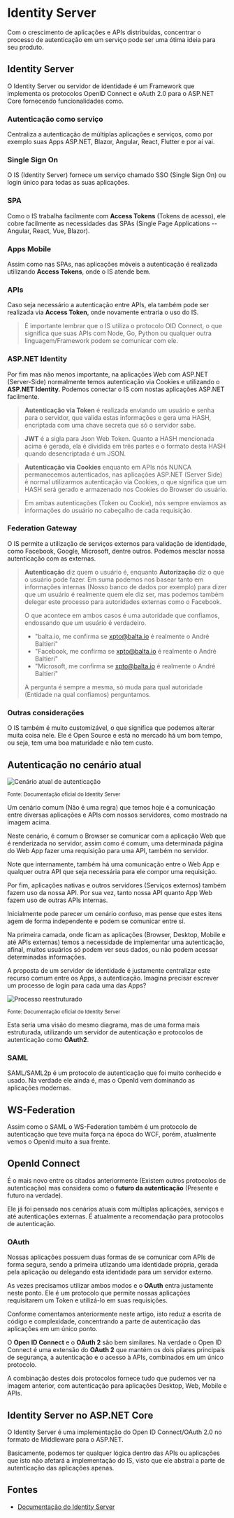 # Identity Server

Com o crescimento de aplicações e APIs distribuídas, concentrar o processo de autenticação em um serviço pode ser uma ótima ideia para seu produto.

## Identity Server

O Identity Server ou servidor de identidade é um Framework que implementa os protocolos OpenID Connect e oAuth 2.0 para o ASP.NET Core fornecendo funcionalidades como.

### Autenticação como serviço
Centraliza a autenticação de múltiplas aplicações e serviços, como por exemplo suas Apps ASP.NET, Blazor, Angular, React, Flutter e por aí vai.

### Single Sign On
O IS (Identity Server) fornece um serviço chamado SSO (Single Sign On) ou login único para todas as suas aplicações.

### SPA
Como o IS trabalha facilmente com **Access Tokens** (Tokens de acesso), ele cobre facilmente as necessidades das SPAs (Single Page Applications -- Angular, React, Vue, Blazor).

### Apps Mobile
Assim como nas SPAs, nas aplicações móveis a autenticação é realizada utilizando **Access Tokens**, onde o IS atende bem.

### APIs
Caso seja necessário a autenticação entre APIs, ela também pode ser realizada via **Access Token**, onde novamente entraria o uso do IS.

> É importante lembrar que o IS utiliza o protocolo OID Connect, o que significa que suas APIs com Node, Go, Python ou qualquer outra linguagem/Framework podem se comunicar com ele.

### ASP.NET Identity
Por fim mas não menos importante, na aplicações Web com ASP.NET (Server-Side) normalmente temos autenticação via Cookies e utilizando o **ASP.NET Identity**. Podemos conectar o IS com nostas aplicações ASP.NET facilmente.

> **Autenticação via Token** é realizada enviando um usuário e senha para o servidor, que valida estas informações e gera uma HASH, encriptada com uma chave secreta que só o servidor sabe.

> **JWT** é a sigla para Json Web Token. Quanto a HASH mencionada acima é gerada, ela é dividida em três partes e o formato desta HASH quando desencriptada é um JSON.

> **Autenticação via Cookies** enquanto em APIs nós NUNCA permanecemos autenticados, nas aplicações ASP.NET (Server Side) é normal utilizarmos autenticação via Cookies, o que significa que um HASH será gerado e armazenado nos Cookies do Browser do usuário.

> Em ambas autenticações (Token ou Cookie), nós sempre enviamos as informações do usuário no cabeçalho de cada requisição.

### Federation Gateway
O IS permite a utilização de serviços externos para validação de identidade, como Facebook, Google, Microsoft, dentre outros. Podemos mesclar nossa autenticação com as externas.

> **Autenticação** diz quem o usuário é, enquanto **Autorização** diz o que o usuário pode fazer. Em suma podemos nos basear tanto em informações internas (Nosso banco de dados por exemplo) para dizer que um usuário é realmente quem ele diz ser, mas podemos também delegar este processo para autoridades externas como o Facebook.
>
> O que acontece em ambos casos é uma autoridade que confiamos, endossando que um usuário é verdadeiro.
> * "balta.io, me confirma se xpto@balta.io é realmente o André Baltieri"
> * "Facebook, me confirma se xpto@balta.io é realmente o André Baltieri"
> * "Microsoft, me confirma se xpto@balta.io é realmente o André Baltieri"
>
> A pergunta é sempre a mesma, só muda para qual autoridade (Entidade na qual confiamos) perguntamos.

### Outras considerações
O IS também é muito customizável, o que significa que podemos alterar muita coisa nele. Ele é Open Source e está no mercado há um bom tempo, ou seja, tem uma boa maturidade e não tem custo.


## Autenticação no cenário atual

![Cenário atual de autenticação](https://identityserver4.readthedocs.io/en/latest/_images/appArch.png)

<small>Fonte: Documentação oficial do Identity Server</small>

Um cenário comum (Não é uma regra) que temos hoje é a comunicação entre diversas aplicações e APIs com nossos servidores, como mostrado na imagem acima.

Neste cenário, é comum o Browser se comunicar com a aplicação Web que é renderizada no servidor, assim como é comum, uma determinada página do Web App fazer uma requisição para uma API, também no servidor.

Note que internamente, também há uma comunicação entre o Web App e qualquer outra API que seja necessária para ele compor uma requisição.

Por fim, aplicações nativas e outros servidores (Serviços externos) também fazem uso da nossa API. Por sua vez, tanto nossa API quanto App Web fazem uso de outras APIs internas.

Inicialmente pode parecer um cenário confuso, mas pense que estes itens agem de forma independente e podem se comunicar entre si.

Na primeira camada, onde ficam as aplicações (Browser, Desktop, Mobile e até APIs externas) temos a necessidade de implementar uma autenticação, afinal, muitos usuários só podem ver seus dados, ou não podem acessar determinadas informações.

A proposta de um servidor de identidade é justamente centralizar este recurso comum entre os Apps, a autenticação. Imagina precisar escrever um processo de login para cada uma das Apps?

![Processo reestruturado](https://identityserver4.readthedocs.io/en/latest/_images/protocols.png)

<small>Fonte: Documentação oficial do Identity Server</small>

Esta seria uma visão do mesmo diagrama, mas de uma forma mais estruturada, utilizando um servidor de autenticação e protocolos de autenticação como **OAuth2**.

### SAML
SAML/SAML2p é um protocolo de autenticação que foi muito conhecido e usado. Na verdade ele ainda é, mas o OpenId vem dominando as aplicações modernas.

## WS-Federation
Assim como o SAML o WS-Federation também é um protocolo de autenticação que teve muita força na época do WCF, porém, atualmente vemos o OpenId muito a sua frente.

## OpenId Connect
É o mais novo entre os citados anteriormente (Existem outros protocolos de autenticação) mas considera como o **futuro da autenticação** (Presente e futuro na verdade).

Ele já foi pensado nos cenários atuais com múltiplas aplicações, serviços e até autenticações externas. É atualmente a recomendação para protocolos de autenticação.

### OAuth
Nossas aplicações possuem duas formas de se comunicar com APIs de forma segura, sendo a primeira utlizando uma identidade própria, gerada pela aplicação ou delegando esta identidade para um servidor externo.

As vezes precisamos utilizar ambos modos e o **OAuth** entra justamente neste ponto. Ele é um protocolo que permite nossas aplicações requisitarem um Token e utilizá-lo em suas requisições.

Conforme comentamos anteriormente neste artigo, isto reduz a escrita de código e complexidade, concentrando a parte de autenticação das aplicações em um único ponto.

O **Open ID Connect** e o **OAuth 2** são bem similares. Na verdade o Open ID Connect é uma extensão do **OAuth 2** que mantém os dois pilares principais de segurança, a autenticação e o acesso à APIs, combinados em um único protocolo.

A combinação destes dois protocolos fornece tudo que pudemos ver na imagem anterior, com autenticação para aplicações Desktop, Web, Mobile e APIs.

## Identity Server no ASP.NET Core
O Identity Server é uma implementação do Open ID Connect/OAuth 2.0 no formato de Middleware para o ASP.NET.

Basicamente, podemos ter qualquer lógica dentro das APIs ou aplicações que isto não afetará a implementação do IS, visto que ele abstrai a parte de autenticação das aplicações apenas.

## Fontes
 * [Documentação do Identity Server](https://identityserver4.readthedocs.io/)